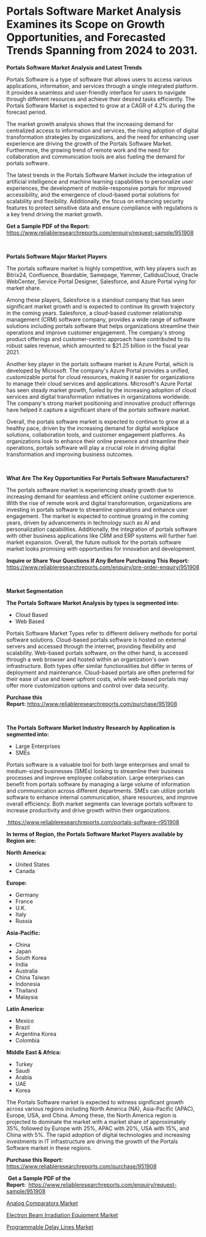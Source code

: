 <p><h1>Portals Software Market Analysis Examines its Scope on Growth Opportunities, and Forecasted Trends Spanning from 2024 to 2031.</h1></p><p><strong>Portals Software Market Analysis and Latest Trends</strong></p>
<p><p>Portals Software is a type of software that allows users to access various applications, information, and services through a single integrated platform. It provides a seamless and user-friendly interface for users to navigate through different resources and achieve their desired tasks efficiently. The Portals Software Market is expected to grow at a CAGR of 4.2% during the forecast period.</p><p>The market growth analysis shows that the increasing demand for centralized access to information and services, the rising adoption of digital transformation strategies by organizations, and the need for enhancing user experience are driving the growth of the Portals Software Market. Furthermore, the growing trend of remote work and the need for collaboration and communication tools are also fueling the demand for portals software.</p><p>The latest trends in the Portals Software Market include the integration of artificial intelligence and machine learning capabilities to personalize user experiences, the development of mobile-responsive portals for improved accessibility, and the emergence of cloud-based portal solutions for scalability and flexibility. Additionally, the focus on enhancing security features to protect sensitive data and ensure compliance with regulations is a key trend driving the market growth.</p></p>
<p><strong>Get a Sample PDF of the Report:&nbsp;</strong> <a href="https://www.reliableresearchreports.com/enquiry/request-sample/951908">https://www.reliableresearchreports.com/enquiry/request-sample/951908</a></p>
<p>&nbsp;</p>
<p><strong>Portals Software Major Market Players</strong></p>
<p><p>The portals software market is highly competitive, with key players such as Bitrix24, Confluence, Boardable, Samepage, Yammer, CallidusCloud, Oracle WebCenter, Service Portal Designer, Salesforce, and Azure Portal vying for market share. </p><p>Among these players, Salesforce is a standout company that has seen significant market growth and is expected to continue its growth trajectory in the coming years. Salesforce, a cloud-based customer relationship management (CRM) software company, provides a wide range of software solutions including portals software that helps organizations streamline their operations and improve customer engagement. The company's strong product offerings and customer-centric approach have contributed to its robust sales revenue, which amounted to $21.25 billion in the fiscal year 2021.</p><p>Another key player in the portals software market is Azure Portal, which is developed by Microsoft. The company's Azure Portal provides a unified, customizable portal for cloud resources, making it easier for organizations to manage their cloud services and applications. Microsoft's Azure Portal has seen steady market growth, fueled by the increasing adoption of cloud services and digital transformation initiatives in organizations worldwide. The company's strong market positioning and innovative product offerings have helped it capture a significant share of the portals software market.</p><p>Overall, the portals software market is expected to continue to grow at a healthy pace, driven by the increasing demand for digital workplace solutions, collaboration tools, and customer engagement platforms. As organizations look to enhance their online presence and streamline their operations, portals software will play a crucial role in driving digital transformation and improving business outcomes.</p></p>
<p>&nbsp;</p>
<p><strong>What Are The Key Opportunities For Portals Software Manufacturers?</strong></p>
<p><p>The portals software market is experiencing steady growth due to increasing demand for seamless and efficient online customer experience. With the rise of remote work and digital transformation, organizations are investing in portals software to streamline operations and enhance user engagement. The market is expected to continue growing in the coming years, driven by advancements in technology such as AI and personalization capabilities. Additionally, the integration of portals software with other business applications like CRM and ERP systems will further fuel market expansion. Overall, the future outlook for the portals software market looks promising with opportunities for innovation and development.</p></p>
<p><strong>Inquire or Share Your Questions If Any Before Purchasing This Report:</strong> <a href="https://www.reliableresearchreports.com/enquiry/pre-order-enquiry/951908">https://www.reliableresearchreports.com/enquiry/pre-order-enquiry/951908</a></p>
<p>&nbsp;</p>
<p><strong>Market Segmentation</strong></p>
<p><strong>The Portals Software Market Analysis by types is segmented into:</strong></p>
<p><ul><li>Cloud Based</li><li>Web Based</li></ul></p>
<p><p>Portals Software Market Types refer to different delivery methods for portal software solutions. Cloud-based portals software is hosted on external servers and accessed through the internet, providing flexibility and scalability. Web-based portals software, on the other hand, is accessed through a web browser and hosted within an organization's own infrastructure. Both types offer similar functionalities but differ in terms of deployment and maintenance. Cloud-based portals are often preferred for their ease of use and lower upfront costs, while web-based portals may offer more customization options and control over data security.</p></p>
<p><strong>Purchase this Report:&nbsp;</strong><a href="https://www.reliableresearchreports.com/purchase/951908">https://www.reliableresearchreports.com/purchase/951908</a></p>
<p>&nbsp;</p>
<p><strong>The Portals Software Market Industry Research by Application is segmented into:</strong></p>
<p><ul><li>Large Enterprises</li><li>SMEs</li></ul></p>
<p><p>Portals software is a valuable tool for both large enterprises and small to medium-sized businesses (SMEs) looking to streamline their business processes and improve employee collaboration. Large enterprises can benefit from portals software by managing a large volume of information and communication across different departments. SMEs can utilize portals software to enhance internal communication, share resources, and improve overall efficiency. Both market segments can leverage portals software to increase productivity and drive growth within their organizations.</p></p>
<p><a href="https://www.reliableresearchreports.com/portals-software-r951908">&nbsp;https://www.reliableresearchreports.com/portals-software-r951908</a></p>
<p><strong>In terms of Region, the Portals Software Market Players available by Region are:</strong></p>
<p>
    <p> <strong> North America: </strong>
        <ul>
            <li>United States</li>
            <li>Canada</li>
        </ul>
        </p> 
    <p> <strong> Europe: </strong>
        <ul>
            <li>Germany</li>
            <li>France</li>
            <li>U.K.</li>
            <li>Italy</li>
            <li>Russia</li>
        </ul>
        </p> 
    <p> <strong> Asia-Pacific: </strong>
        <ul>
            <li>China</li>
            <li>Japan</li>
            <li>South Korea</li>
            <li>India</li>
            <li>Australia</li>
            <li>China Taiwan</li>
            <li>Indonesia</li>
            <li>Thailand</li>
            <li>Malaysia</li>
        </ul>
        </p> 
    <p> <strong> Latin America: </strong>
        <ul>
            <li>Mexico</li>
            <li>Brazil</li>
            <li>Argentina Korea</li>
            <li>Colombia</li>
        </ul>
        </p> 
    <p> <strong> Middle East & Africa: </strong>
        <ul>
            <li>Turkey</li>
            <li>Saudi</li>
            <li>Arabia</li>
            <li>UAE</li>
            <li>Korea</li>
        </ul>
    </p>
    </p>
<p><p>The Portals Software market is expected to witness significant growth across various regions including North America (NA), Asia-Pacific (APAC), Europe, USA, and China. Among these, the North America region is projected to dominate the market with a market share of approximately 35%, followed by Europe with 25%, APAC with 20%, USA with 15%, and China with 5%. The rapid adoption of digital technologies and increasing investments in IT infrastructure are driving the growth of the Portals Software market in these regions.</p></p>
<p><strong>Purchase this Report: </strong><a href="https://www.reliableresearchreports.com/purchase/951908">https://www.reliableresearchreports.com/purchase/951908</a></p>
<p>&nbsp;<strong>Get a Sample PDF of the Report:&nbsp;&nbsp;</strong><a href="https://www.reliableresearchreports.com/enquiry/request-sample/951908">https://www.reliableresearchreports.com/enquiry/request-sample/951908</a></p>
<p><strong></strong></p>
<p><p><a href="https://www.linkedin.com/pulse/analog-comparators-market-size-outlook-forecast-2024-2031-pnywc?trackingId=D0B5h8TN%2B0YWWLxkpgVi8Q%3D%3D">Analog Comparators Market</a></p><p><a href="https://www.linkedin.com/pulse/electron-beam-irradiation-equipment-market-exploring-share-trends-nq71c">Electron Beam Irradiation Equipment Market</a></p><p><a href="https://www.linkedin.com/pulse/programmable-delay-lines-market-exploring-share-trends-future-we60e?trackingId=YS23nz8%2BzUg0f2%2B0T%2FztBQ%3D%3D">Programmable Delay Lines Market</a></p></p>